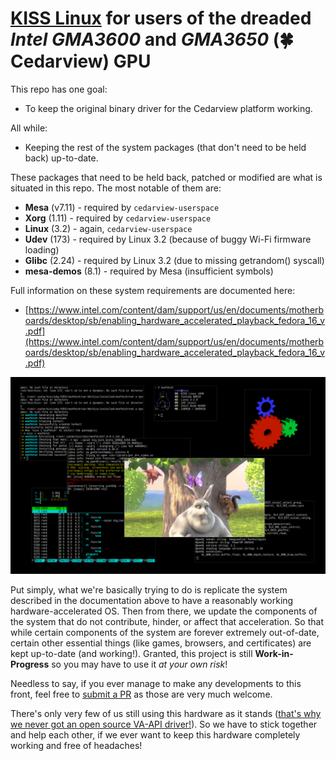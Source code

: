 # [KISS Linux](https://k1ss.org/) for users of the dreaded _Intel GMA3600_ and _GMA3650_ (🍀 Cedarview) GPU

This repo has one goal:
 * To keep the original binary driver for the Cedarview platform working.

All while:
 * Keeping the rest of the system packages (that don't need to be held back) up-to-date.

These packages that need to be held back, patched or modified are
what is situated in this repo. The most notable of them are:
 * __Mesa__ (v7.11) - required by `cedarview-userspace`
 * __Xorg__ (1.11) - required by `cedarview-userspace`
 * __Linux__ (3.2) - again, `cedarview-userspace`
 * __Udev__ (173) - required by Linux 3.2 (because of buggy Wi-Fi firmware loading)
 * __Glibc__ (2.24) - required by Linux 3.2 (due to missing getrandom() syscall)
 * __mesa-demos__ (8.1) - required by Mesa (insufficient symbols)

Full information on these system requirements are documented here:
* [https://www.intel.com/content/dam/support/us/en/documents/motherboards/desktop/sb/enabling_hardware_accelerated_playback_fedora_16_v.pdf](https://www.intel.com/content/dam/support/us/en/documents/motherboards/desktop/sb/enabling_hardware_accelerated_playback_fedora_16_v.pdf)

![scrot](https://github.com/arvl130/kiss32-cdv-repo/blob/master/scrot.png)

Put simply, what we're basically trying to do is replicate the system described in the documentation above
to have a reasonably working hardware-accelerated OS. Then from there, we update the components of the
system that do not contribute, hinder, or affect that acceleration. So that while certain components
of the system are forever extremely out-of-date, certain other essential things (like games, browsers,
and certificates) are kept up-to-date (and working!). Granted, this project is still
__Work-in-Progress__ so you may have to use it _at your own risk_!

Needless to say, if you ever manage to make any developments to this front, feel free to [submit a PR](https://github.com/arvl130/kiss32-cdv-repo/pull/new/master) as those are very much welcome.

There's only very few of us still using this hardware as it stands ([that's why we never got an open source VA-API driver!](https://www.phoronix.com/scan.php?page=news_item&px=MTAxMTA)).
So we have to stick together and help each other, if we ever want to keep this hardware completely working and free of headaches!
